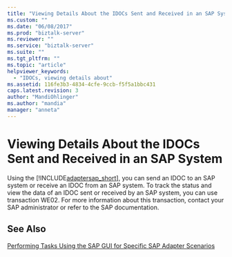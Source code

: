 ```yaml
---
title: "Viewing Details About the IDOCs Sent and Received in an SAP System | Microsoft Docs"
ms.custom: ""
ms.date: "06/08/2017"
ms.prod: "biztalk-server"
ms.reviewer: ""
ms.service: "biztalk-server"
ms.suite: ""
ms.tgt_pltfrm: ""
ms.topic: "article"
helpviewer_keywords: 
  - "IDOCs, viewing details about"
ms.assetid: 116fe3b3-4834-4cfe-9ccb-f5f5a1bbc431
caps.latest.revision: 3
author: "MandiOhlinger"
ms.author: "mandia"
manager: "anneta"
---
```

# Viewing Details About the IDOCs Sent and Received in an SAP System
Using the [!INCLUDE[adaptersap_short](../../includes/adaptersap-short-md.md)], you can send an IDOC to an SAP system or receive an IDOC from an SAP system. To track the status and view the data of an IDOC sent or received by an SAP system, you can use transaction WE02. For more information about this transaction, contact your SAP administrator or refer to the SAP documentation.  
  
## See Also  
 [Performing Tasks Using the SAP GUI for Specific SAP Adapter Scenarios](../../adapters-and-accelerators/adapter-sap/performing-tasks-using-the-sap-gui-for-specific-sap-adapter-scenarios.md)